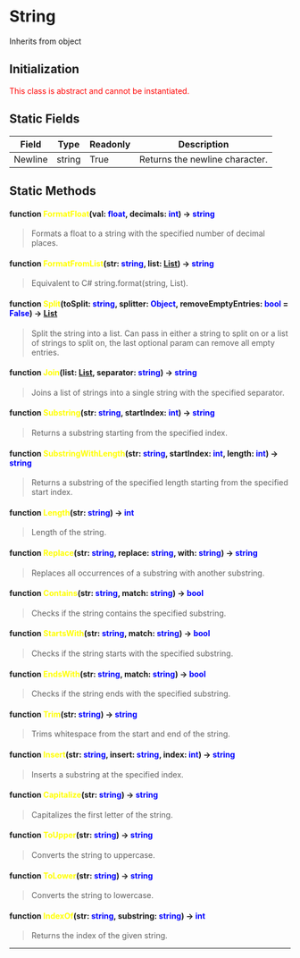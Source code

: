 # String
Inherits from object
## Initialization
<span style="color:red;">This class is abstract and cannot be instantiated.</span>
## Static Fields
|Field|Type|Readonly|Description|
|---|---|---|---|
|Newline|string|True|Returns the newline character.|
## Static Methods
#### function <span style="color:yellow;">FormatFloat</span>(val: <span style="color:blue;">float</span>, decimals: <span style="color:blue;">int</span>) → <span style="color:blue;">string</span>
> Formats a float to a string with the specified number of decimal places.

#### function <span style="color:yellow;">FormatFromList</span>(str: <span style="color:blue;">string</span>, list: <span style="color:blue;">[List](../objects/List.md)</span>) → <span style="color:blue;">string</span>
> Equivalent to C# string.format(string, List<string>).

#### function <span style="color:yellow;">Split</span>(toSplit: <span style="color:blue;">string</span>, splitter: <span style="color:blue;">Object</span>, removeEmptyEntries: <span style="color:blue;">bool</span> = <span style="color:blue;">False</span>) → <span style="color:blue;">[List](../objects/List.md)</span>
> Split the string into a list. Can pass in either a string to split on or a list of strings to split on, the last optional param can remove all empty entries.

#### function <span style="color:yellow;">Join</span>(list: <span style="color:blue;">[List](../objects/List.md)</span>, separator: <span style="color:blue;">string</span>) → <span style="color:blue;">string</span>
> Joins a list of strings into a single string with the specified separator.

#### function <span style="color:yellow;">Substring</span>(str: <span style="color:blue;">string</span>, startIndex: <span style="color:blue;">int</span>) → <span style="color:blue;">string</span>
> Returns a substring starting from the specified index.

#### function <span style="color:yellow;">SubstringWithLength</span>(str: <span style="color:blue;">string</span>, startIndex: <span style="color:blue;">int</span>, length: <span style="color:blue;">int</span>) → <span style="color:blue;">string</span>
> Returns a substring of the specified length starting from the specified start index.

#### function <span style="color:yellow;">Length</span>(str: <span style="color:blue;">string</span>) → <span style="color:blue;">int</span>
> Length of the string.

#### function <span style="color:yellow;">Replace</span>(str: <span style="color:blue;">string</span>, replace: <span style="color:blue;">string</span>, with: <span style="color:blue;">string</span>) → <span style="color:blue;">string</span>
> Replaces all occurrences of a substring with another substring.

#### function <span style="color:yellow;">Contains</span>(str: <span style="color:blue;">string</span>, match: <span style="color:blue;">string</span>) → <span style="color:blue;">bool</span>
> Checks if the string contains the specified substring.

#### function <span style="color:yellow;">StartsWith</span>(str: <span style="color:blue;">string</span>, match: <span style="color:blue;">string</span>) → <span style="color:blue;">bool</span>
> Checks if the string starts with the specified substring.

#### function <span style="color:yellow;">EndsWith</span>(str: <span style="color:blue;">string</span>, match: <span style="color:blue;">string</span>) → <span style="color:blue;">bool</span>
> Checks if the string ends with the specified substring.

#### function <span style="color:yellow;">Trim</span>(str: <span style="color:blue;">string</span>) → <span style="color:blue;">string</span>
> Trims whitespace from the start and end of the string.

#### function <span style="color:yellow;">Insert</span>(str: <span style="color:blue;">string</span>, insert: <span style="color:blue;">string</span>, index: <span style="color:blue;">int</span>) → <span style="color:blue;">string</span>
> Inserts a substring at the specified index.

#### function <span style="color:yellow;">Capitalize</span>(str: <span style="color:blue;">string</span>) → <span style="color:blue;">string</span>
> Capitalizes the first letter of the string.

#### function <span style="color:yellow;">ToUpper</span>(str: <span style="color:blue;">string</span>) → <span style="color:blue;">string</span>
> Converts the string to uppercase.

#### function <span style="color:yellow;">ToLower</span>(str: <span style="color:blue;">string</span>) → <span style="color:blue;">string</span>
> Converts the string to lowercase.

#### function <span style="color:yellow;">IndexOf</span>(str: <span style="color:blue;">string</span>, substring: <span style="color:blue;">string</span>) → <span style="color:blue;">int</span>
> Returns the index of the given string.


---

